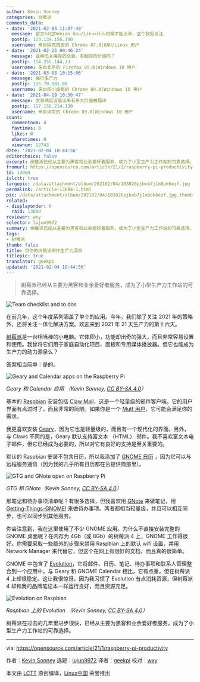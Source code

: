 ```yaml
---
author: Kevin Sonney
categories: 树莓派
comments_data:
- date: '2021-02-04 11:07:40'
  message: 官方64位Debian Gnu/Linux什么时候才能出来，这个我挺关注
  postip: 123.139.156.190
  username: 来自陕西西安的 Chrome 87.0|GNU/Linux 用户
- date: '2021-02-25 09:46:24'
  message: 这种无关痛痒的文章，有翻译的价值吗？
  postip: 114.255.144.33
  username: 来自北京的 Firefox 85.0|Windows 10 用户
- date: '2021-03-08 10:15:06'
  message: 强行生产力
  postip: 125.70.181.80
  username: 来自四川成都的 Chrome 89.0|Windows 10 用户
- date: '2021-04-19 16:30:47'
  message: 文章确实没看出来有多大价值被翻译
  postip: 117.158.214.130
  username: 来自河南的 Chrome 89.0|Windows 10 用户
count:
  commentnum: 4
  favtimes: 0
  likes: 0
  sharetimes: 0
  viewnum: 12743
date: '2021-02-04 10:44:56'
editorchoice: false
excerpt: 树莓派已经从主要为黑客和业余爱好者服务，成为了小型生产力工作站的可靠选择。
fromurl: https://opensource.com/article/21/1/raspberry-pi-productivity
id: 13084
islctt: true
largepic: /data/attachment/album/202102/04/103826pjbxb7j1m8ok6ezf.jpg
permalink: /article-13084-1.html
pic: /data/attachment/album/202102/04/103826pjbxb7j1m8ok6ezf.jpg.thumb.jpg
related:
- displayorder: 0
  raid: 13080
reviewer: wxy
selector: lujun9972
summary: 树莓派已经从主要为黑客和业余爱好者服务，成为了小型生产力工作站的可靠选择。
tags:
- 树莓派
thumb: false
title: 将你的树莓派用作生产力源泉
titlepic: true
translator: geekpi
updated: '2021-02-04 10:44:56'
---
```



> 
> 树莓派已经从主要为黑客和业余爱好者服务，成为了小型生产力工作站的可靠选择。
> 
> 
> 


![](/data/attachment/album/202102/04/103826pjbxb7j1m8ok6ezf.jpg "Team checklist and to dos")


在前几年，这个年度系列涵盖了单个的应用。今年，我们除了关注 2021 年的策略外，还将关注一体化解决方案。欢迎来到 2021 年 21 天生产力的第十六天。


[树莓派](https://www.raspberrypi.org/)是一台相当棒的小电脑。它体积小，功能却出奇的强大，而且非常容易设置和使用。我曾将它们用于家庭自动化项目、面板和专用媒体播放器。但它也能成为生产力的动力源泉么？


答案相当简单：是的。


![Geary and Calendar apps on the Raspberry Pi](/data/attachment/album/202102/04/103433i0dllltoqhavqr0q.jpg)


*Geary 和 Calendar 应用 （Kevin Sonney, [CC BY-SA 4.0](https://creativecommons.org/licenses/by-sa/4.0/)）*


基本的 [Raspbian](https://www.raspbian.org/) 安装包括 [Claw Mail](https://www.claws-mail.org/)，这是一个轻量级的邮件客户端。它的用户界面有点过时了，而且非常的简陋。如果你是一个 [Mutt 用户](http://www.mutt.org/)，它可能会满足你的需求。


我更喜欢安装 [Geary](https://wiki.gnome.org/Apps/Geary)，因为它也是轻量级的，而且有一个现代化的界面。另外，与 Claws 不同的是，Geary 默认支持富文本 （HTML） 邮件。我不喜欢富文本电子邮件，但它已经成为必要的，所以对它有良好的支持是至关重要的。


默认的 Raspbian 安装不包含日历，所以我添加了 [GNOME 日历](https://wiki.gnome.org/Apps/Calendar) ，因为它可以与远程服务通信（因为我的几乎所有日历都在云提供商那里）。


![GTG and GNote open on Raspberry Pi](/data/attachment/album/202102/04/104029je999sg159vgdvpp.jpg)


*GTG 和 GNote（Kevin Sonney, [CC BY-SA 4.0](https://creativecommons.org/licenses/by-sa/4.0/)）*


那笔记和待办事项清单呢？有很多选择，但我喜欢用 [GNote](https://wiki.gnome.org/Apps/Gnote) 来做笔记，用 [Getting-Things-GNOME!](https://wiki.gnome.org/Apps/GTG) 来做待办事项。两者都相当轻量级，并且可以相互同步，也可以同步到其他服务。


你会注意到，我在这里使用了不少 GNOME 应用。为什么不直接安装完整的 GNOME 桌面呢？在内存为 4Gb（或 8Gb）的树莓派 4 上，GNOME 工作得很好。你需要采取一些额外的步骤来禁用 Raspbian 上的默认 wifi 设置，并用 Network Manager 来代替它，但这个在网上有很好的文档，而且真的很简单。


GNOME 中包含了 [Evolution](https://opensource.com/business/18/1/desktop-email-clients)，它将邮件、日历、笔记、待办事项和联系人管理整合到一个应用中。与 Geary 和 GNOME Calendar 相比，它有点重，但在树莓派 4 上却很稳定。这让我很惊讶，因为我习惯了 Evolution 有点消耗资源，但树莓派 4 却和我的品牌笔记本一样运行良好，而且资源充足。


![Evolution on Raspbian](/data/attachment/album/202102/04/104447oexluxl868kgl3gl.jpg)


*Raspbian 上的 Evolution （Kevin Sonney, [CC BY-SA 4.0](https://creativecommons.org/licenses/by-sa/4.0/)）*


树莓派在过去的几年里进步很快，已经从主要为黑客和业余爱好者服务，成为了小型生产力工作站的可靠选择。




---


via: <https://opensource.com/article/21/1/raspberry-pi-productivity>


作者：[Kevin Sonney](https://opensource.com/users/ksonney) 选题：[lujun9972](https://github.com/lujun9972) 译者：[geekpi](https://github.com/geekpi) 校对：[wxy](https://github.com/wxy)


本文由 [LCTT](https://github.com/LCTT/TranslateProject) 原创编译，[Linux中国](https://linux.cn/) 荣誉推出